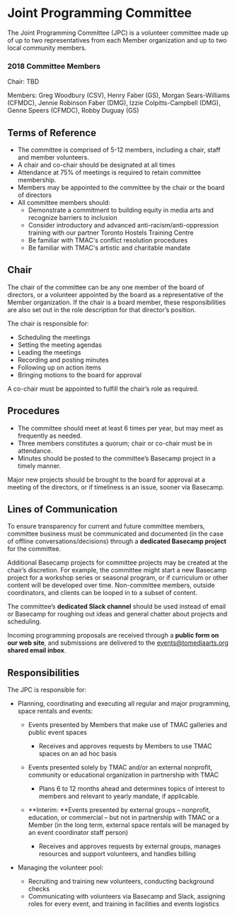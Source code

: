 # Joint Programming Committee

The Joint Programming Committee \(JPC\) is a volunteer committee made up of up to two representatives from each Member organization and up to two local community members.

### 2018 Committee Members

Chair: TBD

Members: Greg Woodbury \(CSV\), Henry Faber \(GS\), Morgan Sears-Williams \(CFMDC\), Jennie Robinson Faber \(DMG\), Izzie Colpitts-Campbell \(DMG\), Genne Speers \(CFMDC\), Robby Duguay \(GS\)

## Terms of Reference

* The committee is comprised of 5-12 members, including a chair, staff and member volunteers.
* A chair and co-chair should be designated at all times
* Attendance at 75% of meetings is required to retain committee membership.
* Members may be appointed to the committee by the chair or the board of directors
* All committee members should:
  * Demonstrate a commitment to building equity in media arts and recognize barriers to inclusion
  * Consider introductory and advanced anti-racism/anti-oppression training with our partner Toronto Hostels Training Centre
  * Be familiar with TMAC's conflict resolution procedures
  * Be familiar with TMAC's artistic and charitable mandate

## Chair

The chair of the committee can be any one member of the board of directors, or a volunteer appointed by the board as a representative of the Member organization. If the chair is a board member, these responsibilities are also set out in the role description for that director’s position.

The chair is responsible for:

* Scheduling the meetings
* Setting the meeting agendas
* Leading the meetings
* Recording and posting minutes
* Following up on action items
* Bringing motions to the board for approval

A co-chair must be appointed to fulfill the chair’s role as required.

## Procedures

* The committee should meet at least 6 times per year, but may meet as frequently as needed.
* Three members constitutes a quorum; chair or co-chair must be in attendance.
* Minutes should be posted to the committee’s Basecamp project in a timely manner.

Major new projects should be brought to the board for approval at a meeting of the directors, or if timeliness is an issue, sooner via Basecamp.

## Lines of Communication

To ensure transparency for current and future committee members, committee business must be communicated and documented \(in the case of offline conversations/decisions\) through a **dedicated Basecamp project** for the committee.

Additional Basecamp projects for committee projects may be created at the chair’s discretion. For example, the committee might start a new Basecamp project for a workshop series or seasonal program, or if curriculum or other content will be developed over time. Non-committee members, outside coordinators, and clients can be looped in to a subset of content.

The committee’s **dedicated Slack channel** should be used instead of email or Basecamp for roughing out ideas and general chatter about projects and scheduling.

Incoming programming proposals are received through a **public form on our web site**, and submissions are delivered to the events@tomediaarts.org **shared email inbox**.

## Responsibilities

The JPC is responsible for:

* Planning, coordinating and executing all regular and major programming, space rentals and events:

  * Events presented by Members that make use of TMAC galleries and public event spaces
    * Receives and approves requests by Members to use TMAC spaces on an ad hoc basis
  * Events presented solely by TMAC and/or an external nonprofit, community or educational organization in partnership with TMAC
    * Plans 6 to 12 months ahead and determines topics of interest to members and relevant to yearly mandate, if applicable.
  * **Interim: **Events presented by external groups – nonprofit, education, or commercial – but not in partnership with TMAC or a Member \(in the long term, external space rentals will be managed by an event coordinator staff person\)

    * Receives and approves requests by external groups, manages resources and support volunteers, and handles billing

* Managing the volunteer pool:
  * Recruiting and training new volunteers, conducting background checks
  * Communicating with volunteers via Basecamp and Slack, assigning roles for every event, and training in facilities and events logistics



